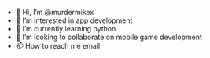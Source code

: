 - 👋 Hi, I’m @murdermikex
- 👀 I’m interested in app development
- 🌱 I’m currently learning python
- 💞️ I’m looking to collaborate on mobile  game development
- 📫 How to reach me email
<!---
murdermikex/murdermikex is a ✨ special ✨ repository because its `README.md` (this file) appears on your GitHub profile.
You can click the Preview link to take a look at your changes.
--->
